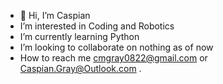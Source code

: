- 👋 Hi, I’m Caspian
- I’m interested in Coding and Robotics
- I’m currently learning Python
- I’m looking to collaborate on nothing as of now
- How to reach me cmgray0822@gmail.com or Caspian.Gray@Outlook.com .

